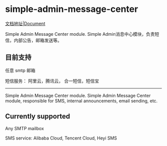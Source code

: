 # simple-admin-message-center

[文档地址|Document](https://doc.ryansu.tech/zh/guide/official-comp/message_center.html)

Simple Admin Message Center module. Simple Admin消息中心模块，负责短信，内部公告，邮箱发送等。

## 目前支持

任意 smtp 邮箱

短信服务： 阿里云，腾讯云， 合一短信，短信宝

---

Simple Admin Message Center module. Simple Admin Message Center module, responsible for SMS, internal announcements, email sending, etc.

## Currently supported

Any SMTP mailbox

SMS service: Alibaba Cloud, Tencent Cloud, Heyi SMS